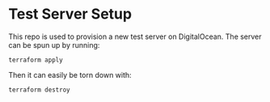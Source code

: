 # Test Server Setup #

This repo is used to provision a new test server on DigitalOcean. The server can be spun up by running:

```shell
terraform apply
```

Then it can easily be torn down with:

```shell
terraform destroy
```
